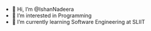 - 👋 Hi, I’m @IshanNadeera
- 👀 I’m interested in Programming
- 🌱 I’m currently learning Software Engineering at SLIIT

<!---
IshanNadeera/IshanNadeera is a ✨ special ✨ repository because its `README.md` (this file) appears on your GitHub profile.
You can click the Preview link to take a look at your changes.
--->
